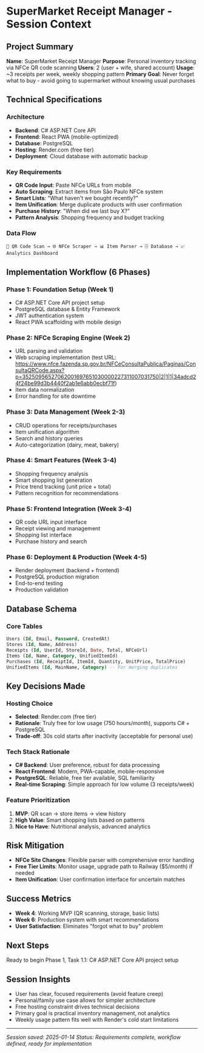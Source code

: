 # SuperMarket Receipt Manager - Session Context

## Project Summary
**Name**: SuperMarket Receipt Manager
**Purpose**: Personal inventory tracking via NFCe QR code scanning
**Users**: 2 (user + wife, shared account)
**Usage**: ~3 receipts per week, weekly shopping pattern
**Primary Goal**: Never forget what to buy - avoid going to supermarket without knowing usual purchases

## Technical Specifications

### Architecture
- **Backend**: C# ASP.NET Core API
- **Frontend**: React PWA (mobile-optimized)
- **Database**: PostgreSQL
- **Hosting**: Render.com (free tier)
- **Deployment**: Cloud database with automatic backup

### Key Requirements
- **QR Code Input**: Paste NFCe URLs from mobile
- **Auto Scraping**: Extract items from São Paulo NFCe system
- **Smart Lists**: "What haven't we bought recently?"
- **Item Unification**: Merge duplicate products with user confirmation
- **Purchase History**: "When did we last buy X?"
- **Pattern Analysis**: Shopping frequency and budget tracking

### Data Flow
```
📱 QR Code Scan → 🌐 NFCe Scraper → 📊 Item Parser → 🗄️ Database → 📈 Analytics Dashboard
```

## Implementation Workflow (6 Phases)

### Phase 1: Foundation Setup (Week 1)
- C# ASP.NET Core API project setup
- PostgreSQL database & Entity Framework
- JWT authentication system
- React PWA scaffolding with mobile design

### Phase 2: NFCe Scraping Engine (Week 2)
- URL parsing and validation
- Web scraping implementation (test URL: https://www.nfce.fazenda.sp.gov.br/NFCeConsultaPublica/Paginas/ConsultaQRCode.aspx?p=35250956527062001697651030000227311007031750|2|1|1|34adcd24f24be99d3b4440f2ab1e6abb0ecbf71f)
- Item data normalization
- Error handling for site downtime

### Phase 3: Data Management (Week 2-3)
- CRUD operations for receipts/purchases
- Item unification algorithm
- Search and history queries
- Auto-categorization (dairy, meat, bakery)

### Phase 4: Smart Features (Week 3-4)
- Shopping frequency analysis
- Smart shopping list generation
- Price trend tracking (unit price + total)
- Pattern recognition for recommendations

### Phase 5: Frontend Integration (Week 3-4)
- QR code URL input interface
- Receipt viewing and management
- Shopping list interface
- Purchase history and search

### Phase 6: Deployment & Production (Week 4-5)
- Render deployment (backend + frontend)
- PostgreSQL production migration
- End-to-end testing
- Production validation

## Database Schema

### Core Tables
```sql
Users (Id, Email, Password, CreatedAt)
Stores (Id, Name, Address)
Receipts (Id, UserId, StoreId, Date, Total, NFCeUrl)
Items (Id, Name, Category, UnifiedItemId)
Purchases (Id, ReceiptId, ItemId, Quantity, UnitPrice, TotalPrice)
UnifiedItems (Id, MainName, Category) -- For merging duplicates
```

## Key Decisions Made

### Hosting Choice
- **Selected**: Render.com (free tier)
- **Rationale**: Truly free for low usage (750 hours/month), supports C# + PostgreSQL
- **Trade-off**: 30s cold starts after inactivity (acceptable for personal use)

### Tech Stack Rationale
- **C# Backend**: User preference, robust for data processing
- **React Frontend**: Modern, PWA-capable, mobile-responsive
- **PostgreSQL**: Reliable, free tier available, SQL familiarity
- **Real-time Scraping**: Simple approach for low volume (3 receipts/week)

### Feature Prioritization
1. **MVP**: QR scan → store items → view history
2. **High Value**: Smart shopping lists based on patterns
3. **Nice to Have**: Nutritional analysis, advanced analytics

## Risk Mitigation
- **NFCe Site Changes**: Flexible parser with comprehensive error handling
- **Free Tier Limits**: Monitor usage, upgrade path to Railway ($5/month) if needed
- **Item Unification**: User confirmation interface for uncertain matches

## Success Metrics
- **Week 4**: Working MVP (QR scanning, storage, basic lists)
- **Week 6**: Production system with smart recommendations
- **User Satisfaction**: Eliminates "forgot what to buy" problem

## Next Steps
Ready to begin Phase 1, Task 1.1: C# ASP.NET Core API project setup

## Session Insights
- User has clear, focused requirements (avoid feature creep)
- Personal/family use case allows for simpler architecture
- Free hosting constraint drives technical decisions
- Primary goal is practical inventory management, not analytics
- Weekly usage pattern fits well with Render's cold start limitations

---
*Session saved: 2025-01-14*
*Status: Requirements complete, workflow defined, ready for implementation*